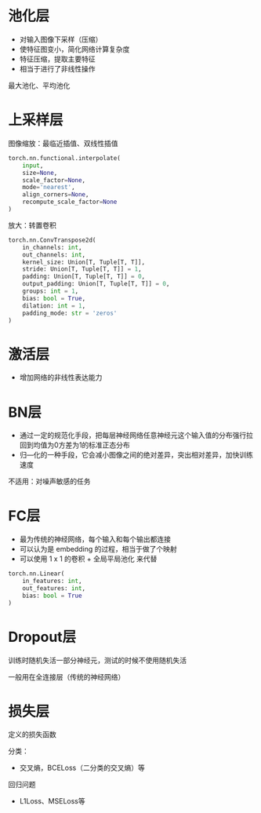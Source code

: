 # 池化层

- 对输入图像下采样（压缩）
- 使特征图变小，简化网络计算复杂度
- 特征压缩，提取主要特征
- 相当于进行了非线性操作

最大池化、平均池化

# 上采样层

图像缩放：最临近插值、双线性插值

```python
torch.nn.functional.interpolate(
    input, 
    size=None, 
    scale_factor=None, 
    mode='nearest', 
    align_corners=None, 
    recompute_scale_factor=None
)
```



放大：转置卷积

```python
torch.nn.ConvTranspose2d(
    in_channels: int, 
    out_channels: int, 
    kernel_size: Union[T, Tuple[T, T]], 
    stride: Union[T, Tuple[T, T]] = 1, 
    padding: Union[T, Tuple[T, T]] = 0, 
    output_padding: Union[T, Tuple[T, T]] = 0, 
    groups: int = 1, 
    bias: bool = True, 
    dilation: int = 1, 
    padding_mode: str = 'zeros'
)
```



# 激活层

- 增加网络的非线性表达能力



# BN层

- 通过一定的规范化手段，把每层神经网络任意神经元这个输入值的分布强行拉回到均值为0方差为1的标准正态分布
- 归—化的一种手段，它会减小图像之间的绝对差异，突出相对差异，加快训练速度

不适用：对噪声敏感的任务



# FC层

- 最为传统的神经网络，每个输入和每个输出都连接
- 可以认为是 embedding 的过程，相当于做了个映射
- 可以使用 1 x 1 的卷积 + 全局平局池化 来代替

```python
torch.nn.Linear(
    in_features: int, 
    out_features: int, 
    bias: bool = True
)
```



# Dropout层

训练时随机失活一部分神经元，测试的时候不使用随机失活

一般用在全连接层（传统的神经网络）



# 损失层

定义的损失函数

分类：

- 交叉熵，BCELoss（二分类的交叉熵）等

回归问题

- L1Loss、MSELoss等